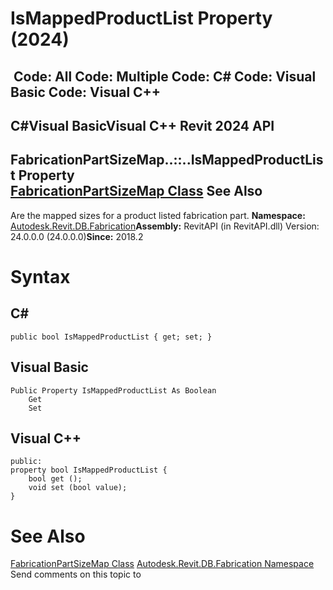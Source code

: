 # IsMappedProductList Property (2024)

﻿
 Code: All Code: Multiple Code: C# Code: Visual Basic Code: Visual C++   
---  
C#Visual BasicVisual C++
Revit 2024 API  
---  
FabricationPartSizeMap..::..IsMappedProductList Property   
[FabricationPartSizeMap Class](b4be4ccc-ac6d-bb65-ef61-a41713b2916f.md "FabricationPartSizeMap Class") See Also  
---  
Are the mapped sizes for a product listed fabrication part. 
**Namespace:** [Autodesk.Revit.DB.Fabrication](49e74a25-7ea1-efa6-548a-a3c3d0655e43.md "Autodesk.Revit.DB.Fabrication Namespace")**Assembly:** RevitAPI (in RevitAPI.dll) Version: 24.0.0.0 (24.0.0.0)**Since:** 2018.2 
# Syntax
C#  
---  
```text
public bool IsMappedProductList { get; set; }
```
  
Visual Basic  
---  
```text
Public Property IsMappedProductList As Boolean
	Get
	Set
```
  
Visual C++  
---  
```text
public:
property bool IsMappedProductList {
	bool get ();
	void set (bool value);
}
```
  
# See Also
[FabricationPartSizeMap Class](b4be4ccc-ac6d-bb65-ef61-a41713b2916f.md "FabricationPartSizeMap Class")
[Autodesk.Revit.DB.Fabrication Namespace](49e74a25-7ea1-efa6-548a-a3c3d0655e43.md "Autodesk.Revit.DB.Fabrication Namespace")
Send comments on this topic to 